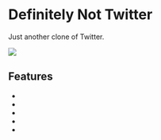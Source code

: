 # Definitely Not Twitter

Just another clone of Twitter.

![](https://img.shields.io/badge/CREATED_BY-DREW_WORDEN-black)

## Features

-
-
-
-
-
